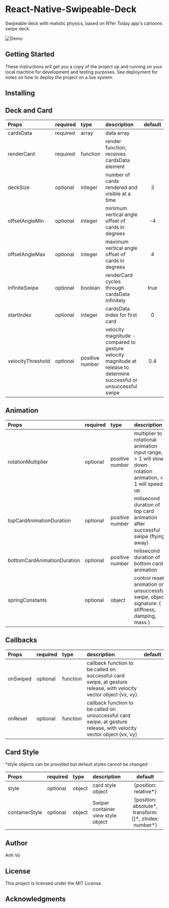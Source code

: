 
# React-Native-Swipeable-Deck

Swipeable deck with realistic physics, based on NYer Today app's cartoons swipe deck. 

![Demo](https://media.giphy.com/media/oX7tHujPDy8mBs246V/giphy.gif)
## Getting Started

These instructions will get you a copy of the project up and running on your local machine for development and testing purposes. See deployment for notes on how to deploy the project on a live system.


## Installing


## Deck and Card

|Props | required | type| description | default
|:---|:---|:---| :---|:---:
| cardsData | required| array | data array | |
renderCard | required | function | render function, receives cardsData element | |
|deckSize| optional | integer | number of cards rendered and visible at a time | 3|
|offsetAngleMin | optional| integer| minimum vertical angle offset of cards in degrees| -4|
|offsetAngleMax| optional | integer | maximum vertical angle offset of cards in degrees | 4|
|infiniteSwipe|optional|boolean|renderCard cycles through cardsData infinitely | true|
|startIndex| optional | integer | cardsData index for first card | 0|
|velocityThreshold| optional | positive number | velocity magnitude - compared to gesture velocity magnitude at release to determine successful or unsuccessful swipe | 0.4|

## Animation

|Props | required | type| description | default
|:---|:---|:---| :---|:---:
|rotationMultiplier| optional | positive number | multiplier to rotational animation input range, > 1 will slow down rotation animation, < 1 will speed up | 1 |
|topCardAnimationDuration|optional| positive number | milisecond duration of  top card animation after successful swipe (flying away)| 1000 | 
|bottomCardAnimationDuration|optional| positive number | milisecond duration of  bottom card animation | 500
|springConstants|optional| object  | control reset animation on unsuccessful swipe, object signature: { stiffness, damping, mass } | {stiffness: 50, damping: 30, mass: 0.5} | 

## Callbacks

|Props | required | type| description | default
|:---|:---|:---| :---|:---:
|onSwiped| optional | function | callback function to be called on successful card swipe, at gesture release, with velocity vector object {vx, vy}| |
|onReset|optional|function|callback function to be called on unsuccessful card swipe, at gesture release, with velocity vector object {vx, vy} ||

## Card Style
\*style objects can be provided but default styles cannot be changed

|Props | required | type| description | default
|:---|:---|:---| :---|:---:
|style|optional|object|card style object|{position: relative\*}|
|containerStyle|optional|object| Swiper container view style object |{position: absolute\*, transform: []\*, zIndex: number\*}|

## Author

Anh Vo

## License

This project is licensed under the MIT License.

## Acknowledgments






